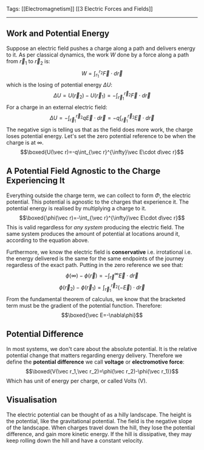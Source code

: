 Tags: [[Electromagnetism]] [[3 Electric Forces and Fields]]
___
## Work and Potential Energy
Suppose an electric field pushes a charge along a path and delivers energy to it. As per classical dynamics, the work $W$ done by a force along a path from $\vec r_1$ to $\vec r_2$ is:
$$W=\int_{r_1}^{r_2}\vec F\cdot d\vec r$$
which is the losing of potential energy $\Delta U$:
$$\Delta U=U(\vec r_2)-U(\vec r_1)=-\int_{\vec r_1}^{\vec r_2}\vec F\cdot d\vec r$$
For a charge in an external electric field:
$$\Delta U=-\int_{\vec r_1}^{\vec r_2}q\vec E\cdot d\vec r=-q\int_{\vec r_1}^{\vec r_2}\vec E\cdot d\vec r$$
The negative sign is telling us that as the field does more work, the charge loses potential energy. Let's set the zero potential reference to be when the charge is at $\infty$. 
$$\boxed{U(\vec r)=-q\int_{\vec r}^{\infty}\vec E\cdot d\vec r}$$
##  A Potential Field Agnostic to the Charge Experiencing It
Everything outside the charge term, we can collect to form $\Phi$, the electric potential. This potential is agnostic to the charges that experience it. The potential energy is realised by multiplying a charge to it. 
$$\boxed{\phi(\vec r)=-\int_{\vec r}^{\infty}\vec E\cdot d\vec r}$$
This is valid regardless for *any system* producing the electric field. The same system produces the amount of potential at locations around it, according to the equation above. 

Furthermore, we know the electric field is **conservative** i.e. irrotational i.e. the energy delivered is the same for the same endpoints of the journey regardless of the exact path. Putting in the zero reference we see that:
$$\phi(\infty)-\phi(\vec r)=-\int_{\vec r}^{\infty}\vec E\cdot d\vec r$$
$$\phi(\vec r_2)-\phi(\vec r_1)=\int_{\vec r_1}^{\vec r_2}(-\vec E)\cdot d\vec r$$
From the fundamental theorem of calculus, we know that the bracketed term must be the gradient of the potential function. Therefore:
$$\boxed{\vec E=-\nabla\phi}$$
## Potential Difference
In most systems, we don't care about the absolute potential. It is the relative potential change that matters regarding energy delivery. Therefore we define the **potential difference** we call **voltage** or **electromotive force**:
$$\boxed{V(\vec r_1,\vec r_2)=\phi(\vec r_2)-\phi(\vec r_1)}$$
Which has unit of energy per charge, or called Volts (V). 
## Visualisation
The electric potential can be thought of as a hilly landscape. The height is the potential, like the gravitational potential. The field is the negative slope of the landscape. When charges travel down the hill, they lose the potential difference, and gain more kinetic energy. If the hill is dissipative, they may keep rolling down the hill and have a constant velocity. 